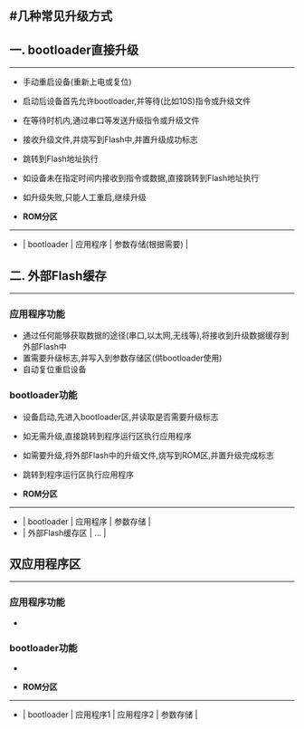 #几种常见升级方式
---
## 一. bootloader直接升级
---

- 手动重启设备(重新上电或复位)
- 启动后设备首先允许bootloader,并等待(比如10S)指令或升级文件
- 在等待时机内,通过串口等发送升级指令或升级文件
- 接收升级文件,并烧写到Flash中,并置升级成功标志
- 跳转到Flash地址执行
- 如设备未在指定时间内接收到指令或数据,直接跳转到Flash地址执行
- 如升级失败,只能人工重启,继续升级

 

-  **ROM分区**
---
- | bootloader | 应用程序 | 参数存储(根据需要) |


## 二. 外部Flash缓存
---

### 应用程序功能

- 通过任何能够获取数据的途径(串口,以太网,无线等),将接收到升级数据缓存到外部Flash中
- 置需要升级标志,并写入到参数存储区(供bootloader使用)
- 自动复位重启设备

### bootloader功能

- 设备启动,先进入bootloader区,并读取是否需要升级标志
- 如无需升级,直接跳转到程序运行区执行应用程序
- 如需要升级,将外部Flash中的升级文件,烧写到ROM区,并置升级完成标志
- 跳转到程序运行区执行应用程序

 

-  **ROM分区**
---
- | bootloader | 应用程序 | 参数存储 |
- | 外部Flash缓存区 | ... |


## 双应用程序区
---

### 应用程序功能

- 

### bootloader功能

-


  

- **ROM分区**
---
- | bootloader | 应用程序1 | 应用程序2 | 参数存储 |
